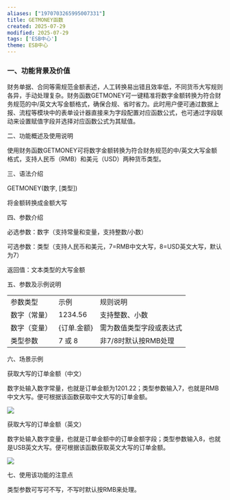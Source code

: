 ```yaml
---
aliases: ["1970703265995007331"]
title: GETMONEY函数
created: 2025-07-29
modified: 2025-07-29
tags: ['ESB中心']
theme: ESB中心
---
```


### 一、功能背景及价值

财务单据、合同等需规范金额表述，人工转换易出错且效率低，不同货币大写规则各异，手动处理复杂。财务函数GETMONEY可一键精准将数字金额转换为符合财务规范的中/英文大写金额格式，确保合规、省时省力。此时用户便可通过数据上报、流程等模块中的表单设计器直接来为字段配置对应函数公式，也可通过字段联动来设置赋值字段并选择对应函数公式为其赋值。

二、功能概述及使用说明

使用财务函数GETMONEY可将数字金额转换为符合财务规范的中/英文大写金额格式，支持人民币（RMB）和美元（USD）两种货币类型。

三、语法介绍

GETMONEY(数字, [类型])

将金额转换成金额大写

四、参数介绍

必选参数：数字（支持常量和变量，支持整数/小数）

可选参数：类型（支持人民币和美元，7=RMB中文大写，8=USD英文大写，默认为7）

返回值：文本类型的大写金额

五、参数及示例说明

|  |  |  |
| --- | --- | --- |
| 参数类型 | 示例 | 规则说明 |
| 数字（常量） | 1234.56 | 支持整数、小数 |
| 数字（变量） | {订单.金额} | 需为数值类型字段或表达式 |
| 类型参数 | 7 或 8 | 非7/8时默认按RMB处理 |

六、场景示例

获取大写的订单金额（中文）

数字处输入数字常量，也就是订单金额为1201.22；类型参数输入7，也就是RMB中文大写。便可根据该函数获取中文大写的订单金额。

![](https://myhelpdoc.oss-cn-heyuan.aliyuncs.com/mdimages/654c79b853b8dee9de862fde161295d7.jpg)

获取大写的订单金额（英文）

数字处输入数字变量，也就是订单金额中的订单金额字段；类型参数输入8，也就是USB英文大写。便可根据该函数获取英文大写的订单金额。

![](https://myhelpdoc.oss-cn-heyuan.aliyuncs.com/mdimages/9b929e4ae4c88eb5e7b66505af375e31.jpg)

七、使用该功能的注意点

类型参数可写可不写，不写时默认按RMB来处理。

